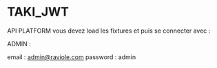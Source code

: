# TAKI_JWT
API PLATFORM
vous devez load les fixtures et puis se connecter avec :

ADMIN :

  email : admin@raviole.com
  password : admin
